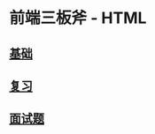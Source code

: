 # 前端三板斧 - HTML

## [基础](https://developer.mozilla.org/zh-CN/docs/Web/HTML)

## [复习](./review)

## [面试题](./questions)
